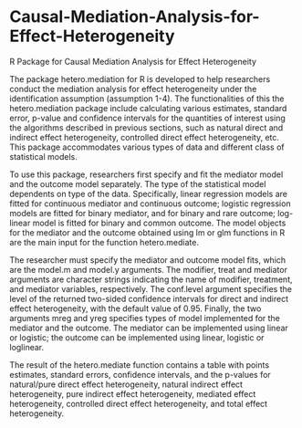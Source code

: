 # Causal-Mediation-Analysis-for-Effect-Heterogeneity
R Package for Causal Mediation Analysis for Effect Heterogeneity

The package hetero.mediation for R is developed to help researchers conduct the mediation analysis for effect heterogeneity under the identification assumption (assumption 1-4). The functionalities of this the hetero.mediation package include calculating various estimates, standard error, p-value and confidence intervals for the quantities of interest using the algorithms described in previous sections, such as natural direct and indirect effect heterogeneity, controlled direct effect heterogeneity, etc. This package accommodates various types of data and different class of statistical models. 

To use this package, researchers first specify and fit the mediator model and the outcome model separately. The type of the statistical model dependents on type of the data. Specifically, linear regression models are fitted for continuous mediator and continuous outcome; logistic regression models are fitted for binary mediator, and for binary and rare outcome; log-linear model is fitted for binary and common outcome. The model objects for the mediator and the outcome obtained using lm or glm functions in R are the main input for the function hetero.mediate. 

The researcher must specify the mediator and outcome model fits, which are the model.m and model.y arguments. The modifier, treat and mediator arguments are character strings indicating the name of modifier, treatment, and mediator variables, respectively. The conf.level argument specifies the level of the returned two-sided confidence intervals for direct and indirect effect heterogeneity, with the default value of 0.95. Finally, the two arguments mreg and yreg specifies types of model implemented for the mediator and the outcome. The mediator can be implemented using linear or logistic; the outcome can be implemented using linear, logistic or loglinear. 

The result of the hetero.mediate function contains a table with points estimates, standard errors, confidence intervals, and the p-values for natural/pure direct effect heterogeneity, natural indirect effect heterogeneity, pure indirect effect heterogeneity, mediated effect heterogeneity, controlled direct effect heterogeneity, and total effect heterogeneity.
